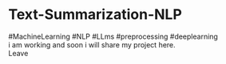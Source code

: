 # Text-Summarization-NLP
#MachineLearning #NLP #LLms #preprocessing #deeplearning
<br>
i am working and soon i will share my project here.
<br>
Leave